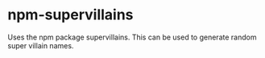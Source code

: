 # npm-supervillains
Uses the npm package supervillains. This can be used to generate random super villain names.
